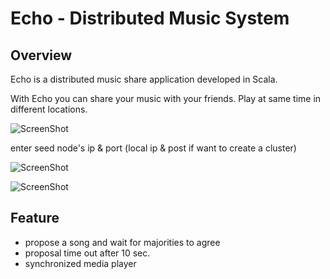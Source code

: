 # Echo - Distributed Music System

Overview
---------------------------

Echo is a distributed music share application developed in Scala.

With Echo you can share your music with your friends. Play at same time in different locations.

![ScreenShot](https://raw.github.com/wy4515/Echo/master/player/login.png)

enter seed node's ip & port (local ip & post if want to create a cluster)

![ScreenShot](https://raw.github.com/wy4515/Echo/master/player/UI.png)

![ScreenShot](https://raw.github.com/wy4515/Echo/master/player/Propose.png)

Feature
---------------------------
- propose a song and wait for majorities to agree
- proposal time out after 10 sec.
- synchronized media player
